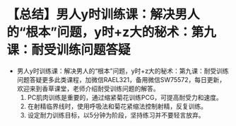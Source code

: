 # 【总结】男人y时训练课：解决男人的“根本”问题，y时+z大的秘术：第九课：耐受训练问题答疑

-   男人y时训练课：解决男人的“根本”问题，y时+z大的秘术：第九课：耐受训练问题答疑更多此类课程，加微信RAEL321，备用微信SW75572，每日更新，欢迎来到香草课堂，老师介绍耐受训练问题的解答。
    1.  PC肌肉训练是重要的，通过缩紧菊花训练PCG，可提高耐受力和速度。
    2.  在射精临界线时，使用呼吸法和菊花紧缩法控制射精，反复训练。
    3.  设定耐力训练目标，以5分钟为阶段，坚持练习并不要轻言放弃。